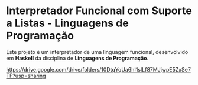 # Interpretador Funcional com Suporte a Listas - Linguagens de Programação

Este projeto é um interpretador de uma linguagem funcional, desenvolvido em **Haskell** da disciplina de **Linguagens de Programação**.


https://drive.google.com/drive/folders/10DtqYqUa6hI1sILf87MJjwpE5ZxSe7TF?usp=sharing
